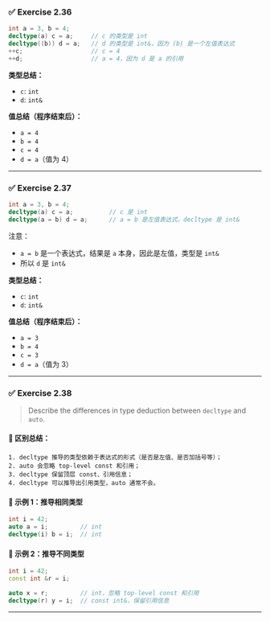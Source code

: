 

### ✅ **Exercise 2.36**

```cpp
int a = 3, b = 4;
decltype(a) c = a;     // c 的类型是 int
decltype((b)) d = a;   // d 的类型是 int&，因为 (b) 是一个左值表达式
++c;                   // c = 4
++d;                   // a = 4，因为 d 是 a 的引用
```

**类型总结：**

* `c`: `int`
* `d`: `int&`

**值总结（程序结束后）：**

* `a = 4`
* `b = 4`
* `c = 4`
* `d = a`（值为 4）

---

### ✅ **Exercise 2.37**

```cpp
int a = 3, b = 4;
decltype(a) c = a;          // c 是 int
decltype(a = b) d = a;      // a = b 是左值表达式，decltype 是 int&
```

注意：

* `a = b` 是一个表达式，结果是 `a` 本身，因此是左值，类型是 `int&`
* 所以 `d` 是 `int&`

**类型总结：**

* `c`: `int`
* `d`: `int&`

**值总结（程序结束后）：**

* `a = 3`
* `b = 4`
* `c = 3`
* `d = a`（值为 3）

---

### ✅ **Exercise 2.38**

> Describe the differences in type deduction between `decltype` and `auto`.

#### 📌 区别总结：

```text
1. decltype 推导的类型依赖于表达式的形式（是否是左值、是否加括号等）；
2. auto 会忽略 top-level const 和引用；
3. decltype 保留顶层 const、引用信息；
4. decltype 可以推导出引用类型，auto 通常不会。
```

#### 📎 示例 1：推导相同类型

```cpp
int i = 42;
auto a = i;         // int
decltype(i) b = i;  // int
```

#### 📎 示例 2：推导不同类型

```cpp
int i = 42;
const int &r = i;

auto x = r;         // int，忽略 top-level const 和引用
decltype(r) y = i;  // const int&，保留引用信息
```

---

